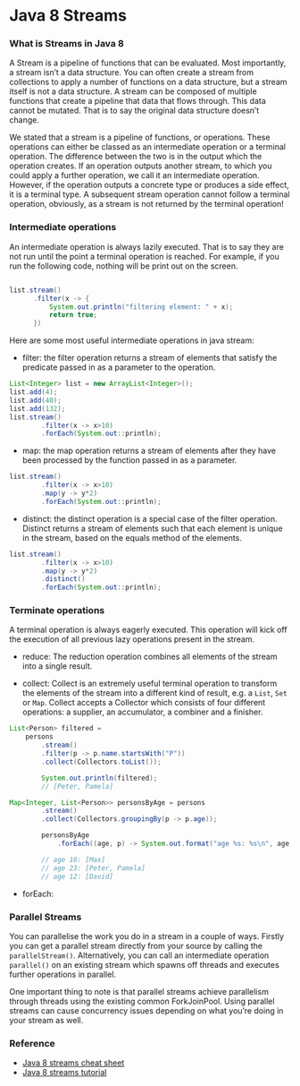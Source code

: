 # Java 8 Streams

### What is Streams in Java 8
A Stream is a pipeline of functions that can be evaluated. Most importantly, a stream isn’t a data structure. You can often create a stream from collections to apply a number of functions on a data structure, but a stream itself is not a data structure. A stream can be composed of multiple functions that create a pipeline that data that flows through. This data cannot be mutated. That is to say the original data structure doesn’t change.

We stated that a stream is a pipeline of functions, or operations. These operations can either be classed as an intermediate operation or a terminal operation. The difference between the two is in the output which the operation creates. If an operation outputs another stream, to which you could apply a further operation, we call it an intermediate operation. However, if the operation outputs a concrete type or produces a side effect, it is a terminal type. A subsequent stream operation cannot follow a terminal operation, obviously, as a stream is not returned by the terminal operation!

### Intermediate operations
An intermediate operation is always lazily executed. That is to say they are not run until the point a terminal operation is reached. For example, if you run the following code, nothing will be print out on the screen.

```java

list.stream()
      .filter(x -> {
          System.out.println("filtering element: " + x);
          return true;        
      })
```
Here are some most useful intermediate operations in java stream:

* filter: the filter operation returns a stream of elements that satisfy the predicate passed in as a parameter to the operation.

```java
List<Integer> list = new ArrayList<Integer>();
list.add(4);
list.add(40);
list.add(132);
list.stream()
        .filter(x -> x>10)
        .forEach(System.out::println);
```

* map: the map operation returns a stream of elements after they have been processed by the function passed in as a parameter.

```java
list.stream()
        .filter(x -> x>10)
        .map(y -> y*2)
        .forEach(System.out::println);
```

* distinct: the distinct operation is a special case of the filter operation. Distinct returns a stream of elements such that each element is unique in the stream, based on the equals method of the elements.

```java
list.stream()
        .filter(x -> x>10)
        .map(y -> y*2)
        .distinct()
        .forEach(System.out::println);
```

### Terminate operations
A terminal operation is always eagerly executed. This operation will kick off the execution of all previous lazy operations present in the stream.

* reduce: The reduction operation combines all elements of the stream into a single result.

* collect: Collect is an extremely useful terminal operation to transform the elements of the stream into a different kind of result, e.g. a `List`, `Set` or `Map`. Collect accepts a Collector which consists of four different operations: a supplier, an accumulator, a combiner and a finisher.

```java
List<Person> filtered =
    persons
        .stream()
        .filter(p -> p.name.startsWith("P"))
        .collect(Collectors.toList());

        System.out.println(filtered);    
        // [Peter, Pamela]

Map<Integer, List<Person>> personsByAge = persons
        .stream()
        .collect(Collectors.groupingBy(p -> p.age));

        personsByAge
            .forEach((age, p) -> System.out.format("age %s: %s\n", age, p));

        // age 18: [Max]
        // age 23: [Peter, Pamela]
        // age 12: [David]        
```

* forEach:

### Parallel Streams
You can parallelise the work you do in a stream in a couple of ways. Firstly you can get a parallel stream directly from your source by calling the `parallelStream()`. Alternatively, you can call an intermediate operation `parallel()` on an existing stream which spawns off threads and executes further operations in parallel.

One important thing to note is that parallel streams achieve parallelism through threads using the existing common ForkJoinPool. Using parallel streams can cause concurrency issues depending on what you’re doing in your stream as well.

### Reference
* [Java 8 streams cheat sheet](https://zeroturnaround.com/rebellabs/java-8-streams-cheat-sheet/)
* [Java 8 streams tutorial](http://winterbe.com/posts/2014/07/31/java8-stream-tutorial-examples/)
